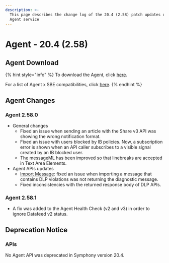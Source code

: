 ```yaml
---
description: >-
  This page describes the change log of the 20.4 (2.58) patch updates of the
  Agent service
---
```


# Agent - 20.4 (2.58)

## Agent Download

{% hint style="info" %}
To download the Agent, click [here](https://docs.developers.symphony.com/admin-guide/agent-guide/agent-download).

For a list of Agent x SBE compatibilities, click [here](../../../agent-guide/sbe-x-agent-compatibility-matrix.md).
{% endhint %}

## Agent Changes

### Agent 2.58.0

* General changes
  * Fixed an issue when sending an article with the Share v3 API was showing the wrong notification format.
  * Fixed an issue with users blocked by IB policies. Now, a subscription error is shown when an API caller subscribes to a visible signal created by an IB blocked user.
  * The messageML has been improved so that linebreaks are accepted in Text Area Elements.
* Agent APIs updates
  * [Import Message](https://developers.symphony.com/restapi/reference#import-message-v4): fixed an issue when importing a message that contains DLP violations was not returning the diagnostic message.
  * Fixed inconsistencies with the returned response body of DLP APIs.

### Agent 2.58.1

* A fix was added to the Agent Health Check (v2 and v3) in order to ignore Datafeed v2 status.

## **Deprecation Notice**

### **APIs**

No Agent API was deprecated in Symphony version 20.4.
